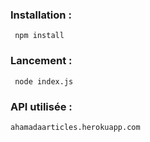 ### Installation :

```
 npm install
```
### Lancement :
```
 node index.js
```
### API utilisée :
```
ahamadaarticles.herokuapp.com
```